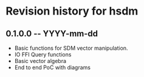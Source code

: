 # Revision history for hsdm

## 0.1.0.0  -- YYYY-mm-dd

* Basic functions for SDM vector manipulation.
* IO FFI Query functions
* Basic vector algebra
* End to end PoC with diagrams
